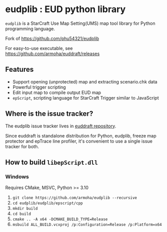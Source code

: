 # eudplib : EUD python library

`eudplib` is a StarCraft Use Map Setting(UMS) map tool library for Python programming language.

Fork of https://github.com/phu54321/eudplib

For easy-to-use executable, see https://github.com/armoha/euddraft/releases

## Features

- Support opening (unprotected) map and extracting scenario.chk data
- Powerful trigger scripting
- Edit input map to compile output EUD map
- `epScript`, scripting language for StarCraft Trigger similar to JavaScript

## Where is the issue tracker?

The eudplib issue tracker lives in [euddraft repository](https://github.com/armoha/euddraft/issues).

Since euddraft is standalone distribution for Python, eudplib, freeze map protector and epTrace line profiler, it's convenient to use a single issue tracker for both.

## How to build `libepScript.dll`

### Windows

Requires CMake, MSVC, Python >= 3.10

1. `git clone https://github.com/armoha/eudplib --recursive`
2. `cd eudplib/eudplib/epscript/cpp`
3. `mkdir build`
4. `cd build`
5. `cmake .. -A x64 -DCMAKE_BUILD_TYPE=Release`
6. `msbuild ALL_BUILD.vcxproj /p:Configuration=Release /p:Platform=x64`
